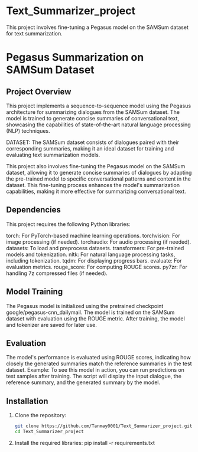 # Text_Summarizer_project
This project involves fine-tuning a Pegasus model on the SAMSum dataset for text summarization.

# Pegasus Summarization on SAMSum Dataset

## Project Overview

This project implements a sequence-to-sequence model using the Pegasus architecture for summarizing dialogues from the SAMSum dataset. The model is trained to generate concise summaries of conversational text, showcasing the capabilities of state-of-the-art natural language processing (NLP) techniques.

DATASET: The SAMSum dataset consists of dialogues paired with their corresponding summaries, making it an ideal dataset for training and evaluating text summarization models.

This project also involves fine-tuning the Pegasus model on the SAMSum dataset, allowing it to generate concise summaries of dialogues by adapting the pre-trained model to specific conversational patterns and content in the dataset. This fine-tuning process enhances the model's summarization capabilities, making it more effective for summarizing conversational text.

## Dependencies
This project requires the following Python libraries:

torch: For PyTorch-based machine learning operations.
torchvision: For image processing (if needed).
torchaudio: For audio processing (if needed).
datasets: To load and preprocess datasets.
transformers: For pre-trained models and tokenization.
nltk: For natural language processing tasks, including tokenization.
tqdm: For displaying progress bars.
evaluate: For evaluation metrics.
rouge_score: For computing ROUGE scores.
py7zr: For handling 7z compressed files (if needed).

## Model Training
The Pegasus model is initialized using the pretrained checkpoint google/pegasus-cnn_dailymail.
The model is trained on the SAMSum dataset with evaluation using the ROUGE metric.
After training, the model and tokenizer are saved for later use.

## Evaluation
The model's performance is evaluated using ROUGE scores, indicating how closely the generated summaries match the reference summaries in the test dataset.
Example:
To see this model in action, you can run predictions on test samples after training. The script will display the input dialogue, the reference summary, and the generated summary by the model.


## Installation
1. Clone the repository:
   ```bash
   git clone https://github.com/Tanmay0001/Text_Summarizer_project.git
   cd Text_Summarizer_project
2. Install the required libraries:
   pip install -r requirements.txt

